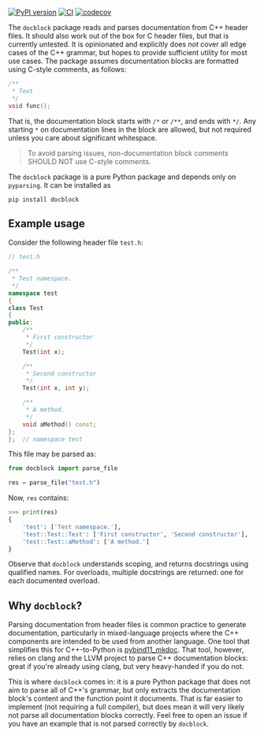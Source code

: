[![PyPI version](https://badge.fury.io/py/docblock.svg)](https://badge.fury.io/py/docblock)
[![CI](https://github.com/N-Wouda/docblock/actions/workflows/CI.yaml/badge.svg?branch=main)](https://github.com/N-Wouda/docblock/actions/workflows/CI.yaml)
[![codecov](https://codecov.io/gh/N-Wouda/docblock/branch/main/graph/badge.svg?token=SWFVP2J84T)](https://codecov.io/gh/N-Wouda/docblock)

The `docblock` package reads and parses documentation from C++ header files.
It should also work out of the box for C header files, but that is currently untested.
It is opinionated and explicitly does *not* cover all edge cases of the C++ grammar, but hopes to provide sufficient utility for most use cases.
The package assumes documentation blocks are formatted using C-style comments, as follows:
```cpp
/**
 * Text
 */
void func();
```
That is, the documentation block starts with `/*` or `/**`, and ends with `*/`.
Any starting `*` on documentation lines in the block are allowed, but not required unless you care about significant whitespace.
> To avoid parsing issues, non-documentation block comments SHOULD NOT use C-style comments. 

The `docblock` package is a pure Python package and depends only on `pyparsing`.
It can be installed as
```shell
pip install docblock
``` 

## Example usage

Consider the following header file `test.h`:
```cpp
// test.h

/**
 * Test namespace.
 */
namespace test
{
class Test
{
public:
    /**
     * First constructor
     */
    Test(int x);

    /**
     * Second constructor
     */
    Test(int x, int y);

    /**
     * A method.
     */
    void aMethod() const;
};
};  // namespace test
```
This file may be parsed as:
```python
from docblock import parse_file

res = parse_file("test.h")
```
Now, `res` contains:
```python
>>> print(res)
{
    'test': ['Test namespace.'],
    'test::Test::Test': ['First constructor', 'Second constructor'],
    'test::Test::aMethod': ['A method.']
}
```
Observe that `docblock` understands scoping, and returns docstrings using qualified names.
For overloads, multiple docstrings are returned: one for each documented overload.

## Why `docblock`?

Parsing documentation from header files is common practice to generate documentation, particularly in mixed-language projects where the C++ components are intended to be used from another language.
One tool that simplifies this for C++-to-Python is [pybind11_mkdoc](https://github.com/pybind/pybind11_mkdoc).
That tool, however, relies on clang and the LLVM project to parse C++ documentation blocks: great if you're already using clang, but very heavy-handed if you do not.

This is where `docblock` comes in: it is a pure Python package that does not aim to parse all of C++'s grammar, but only extracts the documentation block's content and the function point it documents.
That is far easier to implement (not requiring a full compiler), but does mean it will very likely not parse all documentation blocks correctly.
Feel free to open an issue if you have an example that is not parsed correctly by `docblock`.
